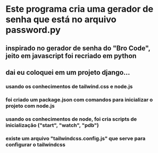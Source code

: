 # Este programa cria uma gerador de senha que está no arquivo password.py
## inspirado no gerador de senha do "Bro Code", jeito em javascript foi recriado em python
## dai eu coloquei em um projeto django...
### usando os conhecimentos de tailwind.css e node.js
### foi criado um package.json com comandos para inicializar o projeto com node.js
### usando os conhecimentos de node, foi cria scripts de inicialização ("start", "watch", "pdb")
### existe um arquivo "tailwindcss.config.js" que serve para configurar o tailwindcss
